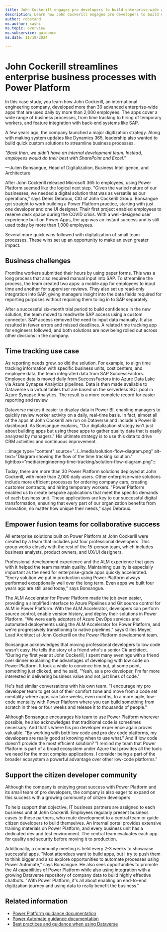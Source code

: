 ```yaml
---
title: John Cockerill engages pro developers to build enterprise-wide apps with Power Platform
description: Learn how John Cockerill engages pro developers to build enterprise-wide apps with Power Platform.
author: robstand
ms.author: sashi
ms.topic: overview
ms.subservice: guidance
ms.date: 11/19/2024

---
```


# John Cockerill streamlines enterprise business processes with Power Platform

In this case study, you learn how John Cockerill, an international engineering company, developed more than 30 advanced enterprise-wide apps that are used daily by more than 2,000 employees. The apps cover a wide range of business processes, from time tracking to hiring of temporary workers, and feature integration with back-end systems like SAP.

A few years ago, the company launched a major digitization strategy. Along with making system updates like Dynamics 365, leadership also wanted to build quick custom solutions to streamline business processes.

*"Back then, we didn't have an internal development team. Instead, employees would do their best with SharePoint and Excel."*

&mdash;Julien Bonsangue, Head of Digitalization, Business Intelligence, and Architecture

After John Cockerill released Microsoft 365 to employees, using Power Platform seemed like the logical next step. "Given the varied nature of our businesses, we needed a digital solution that was as versatile as our operations," says Denis Debroux, CIO of John Cockerill Group. Bonsangue got straight to work building a Power Platform practice, starting with just one developer and one UI designer. Their first project enabled employees to reserve desk space during the COVID crisis. With a well-designed user experience built on Power Apps, the app was an instant success and is still used today by more than 1,000 employees.

Several more quick wins followed with digitalization of small team processes. These wins set up an opportunity to make an even greater impact.

## Business challenges

Frontline workers submitted their hours by using paper forms. This was a long process that also required manual input into SAP. To streamline the process, the team created two apps: a mobile app for employees to input time and another for supervisor reviews. They also set up read-only integration into SAP, giving managers insight into the data fields required for reporting purposes without requiring them to log in to SAP separately.

After a successful six-month trial period to build confidence in the new solution, the team moved to read/write SAP access using a custom connector. SAP access removed the need to input data manually. It also resulted in fewer errors and missed deadlines. A related time tracking app for engineers followed, and both solutions are now being rolled out across other divisions in the company.

## Time tracking use case

As reporting needs grew, so did the solution. For example, to align time tracking information with specific business units, cost centers, and employee data, the team integrated data from SAP SuccessFactors. Employee data is moved daily from SuccessFactors into Azure Data Lake via Azure Synapse Analytics pipelines. Data is then made available to Dataverse via virtual tables that are based on the serverless SQL pool in Azure Synapse Analytics. The result is a more complete record for easier reporting and review.

Dataverse makes it easier to display data in Power BI, enabling managers to quickly review worker activity on a daily, real-time basis. In fact, almost all of the apps at John Cockerill are run on Dataverse and include a Power BI dashboard. As Bonsangue explains, "Our digitalization strategy isn't just about building apps but using these apps to gather quality data that is easily analyzed by managers." His ultimate strategy is to use this data to drive CRM activities and continuous improvement.

:::image type="content" source="../../media/solution-flow-diagram.png" alt-text="Diagram showing the flow of the time tracking solution." lightbox="media/engineering-time-tracking/solution-flow-diagram.png":::

Today, there are more than 30 Power Platform solutions deployed at John Cockerill, with more than 2,000 daily users. Other enterprise-wide solutions include more efficient processes for ordering company cars, creating customer contracts, and hiring temporary workers. "Power Platform enabled us to create bespoke applications that meet the specific demands of each business unit. These applications are key to our successful digital transformation, ensuring that every part of our organization benefits from innovation, no matter how unique their needs," says Debroux.

## Empower fusion teams for collaborative success

All enterprise solutions built on Power Platform at John Cockerill were created by a team that includes just four professional developers. This group works closely with the rest of the 15-person team, which includes business analysts, product owners, and UX/UI designers.

Professional development experience and the ALM experience that goes with it helped the team maintain quality. Maintaining quality is especially important as the need for enterprise-grade apps quickly accelerated. "Every solution we put in production using Power Platform always performed exceptionally well over the long term. Even apps we built four years ago are still used today," says Bonsangue.

The ALM Accelerator for Power Platform made the job even easier, providing a simplified interface to Azure Pipelines and Git source control for ALM in Power Platform. With the ALM Accelerator, developers can perform source control, enable version history, and deploy their solutions in Power Platform. "We were early adopters of Azure DevOps services and automated deployments using the ALM Accelerator for Power Platform, and we're progressively transitioning to native pipelines," says Gilles Meyer, Lead Architect at John Cockerill on the Power Platform development team.

Bonsangue acknowledges that moving professional developers to low code wasn't easy. He tells the story of a friend who's a senior C# architect. "During my first year at John Cockerill, I spent many evenings with a friend over dinner explaining the advantages of developing with low code on Power Platform. It took a while to convince him but, at some point, something just clicked, and he said, "Yeah, as a pro developer, I'm far more interested in delivering business value and not just lines of code."

He's had similar conversations with his own team. "I encourage my pro developer team to get out of their comfort zone and move from a code set mentality where apps can take weeks, even months, to a more agile, low-code mentality with Power Platform where you can build something from scratch in three or four weeks and release it to thousands of people."

Although Bonsangue encourages his team to use Power Platform wherever possible, he also acknowledges that traditional code is sometimes necessary. And that's where his pro developer experience again proves valuable. "By working with both low code and pro dev code platforms, my developers are really good at knowing when to use what." And if low code doesn't provide the most efficient solution? "I remind my team that Power Platform is part of a broad ecosystem under Azure that provides all the tools we need for the most complex applications. I consider being a part of the broader ecosystem a powerful advantage over other low-code platforms."

## Support the citizen developer community

Although the company is enjoying great success with Power Platform and its small team of pro developers, the company is also eager to expand on this success with a growing community of citizen developers. 

To help support that objective, IT business partners are assigned to each business unit at John Cockerill. Employees regularly present business cases to these partners, who route development to a central team or guide citizen developers to build themselves. An internal portal provides extensive training materials on Power Platform, and every business unit has a dedicated dev and test environment. The central team evaluates each app for quality and security before moving it to production.

Additionally, a community meeting is held every 2-3 weeks to showcase successful apps. "Most attendees want to build apps, but I try to push them to think bigger and also explore opportunities to automate processes using Power Automate," says Bonsangue. He also sees opportunities to promote the AI capabilities of Power Platform while also using integration with a growing Dataverse repository of company data to build highly effective chatbots. "With Power Platform, it's all about enabling an end-to-end digitization journey and using data to really benefit the business."

## Related information

- [Power Platform guidance documentation](/power-platform/guidance/)
- [Power Automate guidance documentation](/power-automate/guidance/)
- [Best practices and guidance when using Dataverse](/power-apps/developer/data-platform/best-practices/) 
